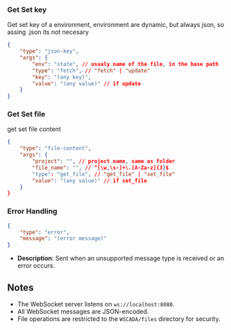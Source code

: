 ### Get Set key
Get set key of a environment, environment are dynamic, but always json, so assing .json its not necesary
```json
{
    "type": "json-key",
    "args": {
        "env": "state", // usualy name of the file, in the base path 
        "type": "fetch", // "fetch" | "update"
        "key": "(any key)",
        "value": "(any value)" // if update
    }
}
```
### Get Set file
get set file content
```json
{
    "type": "file-content",
    "args": {
        "project": "", // project name, same as folder
        "file_name": "", // ^[\w,\s-]+\.[A-Za-z]{3}$
        "type": "get_file", // "get_file" | "set_file"
        "value": "(any value)" // if set_file
    }
}
```
### Error Handling
```json
{
    "type": "error",
    "message": "(error message)"
}
```
- **Description**: Sent when an unsupported message type is received or an error occurs.

## Notes
- The WebSocket server listens on `ws://localhost:8080`.
- All WebSocket messages are JSON-encoded.
- File operations are restricted to the `WSCADA/files` directory for security.